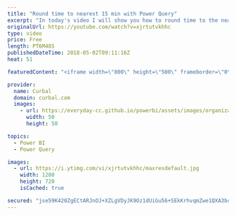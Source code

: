 ```yaml
---
title: "Round time to nearest 15 min with Power Query"
excerpt: "In today's video I will show you how to round time to the nearest 15 minutes in Power Query, but of course, the same formula can be applied to other time intervals.  Rounding time can be needed if you want to group time in different buckets or bins for better visualization, but also if you have different"
originalUrl: https://youtube.com/watch?v=xjrtutvkhhc
type: video
price: Free
length: PT6M48S
publishedDateTime: 2018-05-02T09:11:16Z
heat: 51

featuredContent: "<iframe width=\"800\" height=\"500\" frameborder=\"0\" src=\"https://www.youtube.com/embed/xjrtutvkhhc\" allow=\"accelerometer; autoplay; encrypted-media; gyroscope; picture-in-picture\" allowfullscreen></iframe>"

provider:
  name: Curbal
  domain: curbal.com
  images:
    - url: https://everyday-cc.github.io/powerbi/assets/images/organizations/curbal.com-50x50.jpg
      width: 50
      height: 50

topics:
  - Power BI
  - Power Query

images:
  - url: https://i.ytimg.com/vi/xjrtutvkhhc/maxresdefault.jpg
    width: 1280
    height: 720
    isCached: true

secured: "jse59K420ZgECtARJnOJ+XZLgVDyJK9Oz1dUiGu56+SEkKrhvqmZwe1QXA3bc2Ua8X0jiKgYmgT9IoXxC+Qn4KpoaILhy5HgLNRTySWrGNt3tJYuBIwHk8NcVBFy6lKez7PorEenNeRJ7COnstJOj91ET6PqbKfdc2+af7rtT8bE1g1Tj/xJd1g4HfHh7IIEHL+driPKDgocMI04CWZ2CetxleDIyQf1jGpjjakupUunMBNnIcvtyHdFVYmf2m1GknqU2Ig82w3NQog9bj4B/dGnffu2u9Crxt9Q+ENWXA+p/2j6qOcPnpSVFA/r+LKy8YbHSCNmyhQ8T5F3F/IsLlXGjeJBI6DNG8qc1gsG5qrCIkip3I5vLwz5JfbshgsstRNtZfSoQWbWHI0tN6GdLrhMJfZn8Z0WLcxmHHqT8ec=;FJ8qmL7cnB6ohG60U0gv7g=="
---
```


